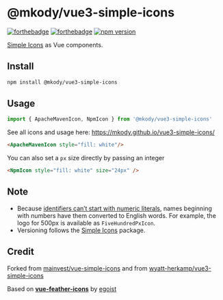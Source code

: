 # @mkody/vue3-simple-icons
[![forthebadge](https://forthebadge.com/images/badges/made-with-typescript.svg)](https://forthebadge.com) [![forthebadge](https://forthebadge.com/images/badges/made-with-vue.svg)](https://forthebadge.com) [![npm version](https://badge.fury.io/js/@mkody%2Fvue3-simple-icons.svg)](https://badge.fury.io/js/@mkody%2Fvue3-simple-icons)

[Simple Icons](https://simpleicons.org/) as Vue components.

## Install

```bash
npm install @mkody/vue3-simple-icons
```

## Usage

```js
import { ApacheMavenIcon, NpmIcon } from '@mkody/vue3-simple-icons'
```

See all icons and usage here: https://mkody.github.io/vue3-simple-icons/


```html
<ApacheMavenIcon style="fill: white"/>
```

You can also set a `px` size directly by passing an integer

```html
<NpmIcon style="fill: white" size="24px" />
```


## Note
* Because [identifiers can’t start with numeric literals](https://developer.mozilla.org/en-US/docs/Web/JavaScript/Reference/Errors/Identifier_after_number), names beginning with numbers have them converted to English words. For example, the logo for 500px is available as `FiveHundredPxIcon`.
* Versioning follows the [Simple Icons](https://github.com/simple-icons/simple-icons) package.

## Credit
Forked from [mainvest/vue-simple-icons](https://github.com/mainvest/vue-simple-icons)
and from [wyatt-herkamp/vue3-simple-icons](https://github.com/wyatt-herkamp/vue3-simple-icons)

Based on [**vue-feather-icons**](https://github.com/egoist/vue-feather-icons) by [egoist](https://github.com/egoist)
